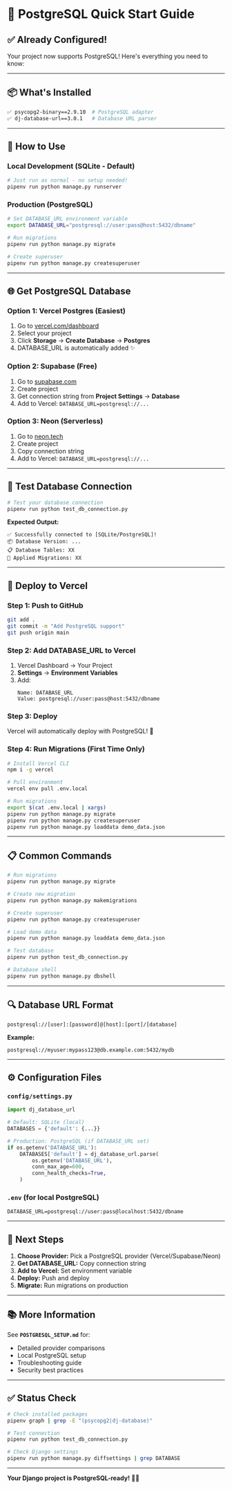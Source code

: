 # 🚀 PostgreSQL Quick Start Guide

## ✅ Already Configured!

Your project now supports PostgreSQL! Here's everything you need to know:

---

## 📦 What's Installed

```bash
✅ psycopg2-binary==2.9.10  # PostgreSQL adapter
✅ dj-database-url==3.0.1   # Database URL parser
```

---

## 🔧 How to Use

### Local Development (SQLite - Default)

```bash
# Just run as normal - no setup needed!
pipenv run python manage.py runserver
```

### Production (PostgreSQL)

```bash
# Set DATABASE_URL environment variable
export DATABASE_URL="postgresql://user:pass@host:5432/dbname"

# Run migrations
pipenv run python manage.py migrate

# Create superuser
pipenv run python manage.py createsuperuser
```

---

## 🌐 Get PostgreSQL Database

### **Option 1: Vercel Postgres** (Easiest)

1. Go to [vercel.com/dashboard](https://vercel.com/dashboard)
2. Select your project
3. Click **Storage** → **Create Database** → **Postgres**
4. DATABASE_URL is automatically added ✨

### **Option 2: Supabase** (Free)

1. Go to [supabase.com](https://supabase.com)
2. Create project
3. Get connection string from **Project Settings** → **Database**
4. Add to Vercel: `DATABASE_URL=postgresql://...`

### **Option 3: Neon** (Serverless)

1. Go to [neon.tech](https://neon.tech)
2. Create project
3. Copy connection string
4. Add to Vercel: `DATABASE_URL=postgresql://...`

---

## 🔄 Test Database Connection

```bash
# Test your database connection
pipenv run python test_db_connection.py
```

**Expected Output:**

```
✅ Successfully connected to [SQLite/PostgreSQL]!
📦 Database Version: ...
📋 Database Tables: XX
🔄 Applied Migrations: XX
```

---

## 🚀 Deploy to Vercel

### Step 1: Push to GitHub

```bash
git add .
git commit -m "Add PostgreSQL support"
git push origin main
```

### Step 2: Add DATABASE_URL to Vercel

1. Vercel Dashboard → Your Project
2. **Settings** → **Environment Variables**
3. Add:
   ```
   Name: DATABASE_URL
   Value: postgresql://user:pass@host:5432/dbname
   ```

### Step 3: Deploy

Vercel will automatically deploy with PostgreSQL! 🎉

### Step 4: Run Migrations (First Time Only)

```bash
# Install Vercel CLI
npm i -g vercel

# Pull environment
vercel env pull .env.local

# Run migrations
export $(cat .env.local | xargs)
pipenv run python manage.py migrate
pipenv run python manage.py createsuperuser
pipenv run python manage.py loaddata demo_data.json
```

---

## 📋 Common Commands

```bash
# Run migrations
pipenv run python manage.py migrate

# Create new migration
pipenv run python manage.py makemigrations

# Create superuser
pipenv run python manage.py createsuperuser

# Load demo data
pipenv run python manage.py loaddata demo_data.json

# Test database
pipenv run python test_db_connection.py

# Database shell
pipenv run python manage.py dbshell
```

---

## 🔍 Database URL Format

```
postgresql://[user]:[password]@[host]:[port]/[database]
```

**Example:**

```
postgresql://myuser:mypass123@db.example.com:5432/mydb
```

---

## ⚙️ Configuration Files

### `config/settings.py`

```python
import dj_database_url

# Default: SQLite (local)
DATABASES = {'default': {...}}

# Production: PostgreSQL (if DATABASE_URL set)
if os.getenv('DATABASE_URL'):
    DATABASES['default'] = dj_database_url.parse(
        os.getenv('DATABASE_URL'),
        conn_max_age=600,
        conn_health_checks=True,
    )
```

### `.env` (for local PostgreSQL)

```env
DATABASE_URL=postgresql://user:pass@localhost:5432/dbname
```

---

## 🎯 Next Steps

1. **Choose Provider:** Pick a PostgreSQL provider (Vercel/Supabase/Neon)
2. **Get DATABASE_URL:** Copy connection string
3. **Add to Vercel:** Set environment variable
4. **Deploy:** Push and deploy
5. **Migrate:** Run migrations on production

---

## 📚 More Information

See **`POSTGRESQL_SETUP.md`** for:

- Detailed provider comparisons
- Local PostgreSQL setup
- Troubleshooting guide
- Security best practices

---

## ✅ Status Check

```bash
# Check installed packages
pipenv graph | grep -E "(psycopg2|dj-database)"

# Test connection
pipenv run python test_db_connection.py

# Check Django settings
pipenv run python manage.py diffsettings | grep DATABASE
```

---

**Your Django project is PostgreSQL-ready!** 🐘✨
